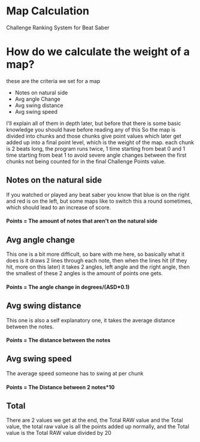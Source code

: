 # Map Calculation

Challenge Ranking System for Beat Saber

# How do we calculate the weight of a map?

these are the criteria we set for a map

-   Notes on natural side
-   Avg angle Change
-   Avg swing distance
-   Avg swing speed

I'll explain all of them in depth later, but before that there is some basic knowledge you should have before reading any of this
So the map is divided into chunks and those chunks give point values which later get added up into a final point level, which is the weight of the map. each chunk is 2 beats long, the program runs twice, 1 time starting from beat 0 and 1 time starting from beat 1 to avoid severe angle changes between the first chunks not being counted for in the final Challenge Points value.

## Notes on the natural side

If you watched or played any beat saber you know that blue is on the right and red is on the left, but some maps like to switch this a round sometimes, which should lead to an increase of score.

#### Points = The amount of notes that aren't on the natural side

## Avg angle change

This one is a bit more difficult, so bare with me here, so basically what it does is it draws 2 lines through each note, then when the lines hit (if they hit, more on this later) it takes 2 angles, left angle and the right angle, then the smallest of these 2 angles is the amount of points one gets.

#### Points = The angle change in degrees/(ASD\*0.1)

## Avg swing distance

This one is also a self explanatory one, it takes the average distance between the notes.

#### Points = The distance between the notes

## Avg swing speed

The average speed someone has to swing at per chunk

#### Points = The Distance between 2 notes\*10

## Total

There are 2 values we get at the end, the Total RAW value and the Total value, the total raw value is all the points added up normally, and the Total value is the Total RAW value divided by 20
